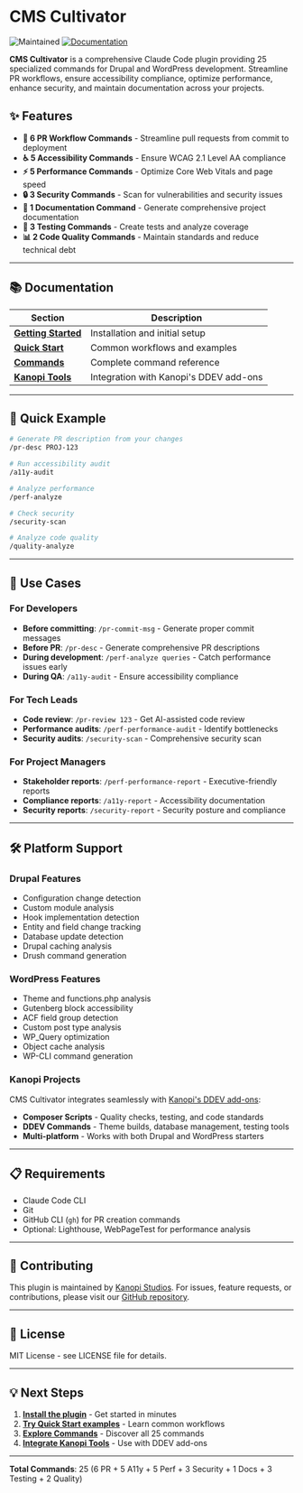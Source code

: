 # CMS Cultivator

![Maintained](https://img.shields.io/maintenance/yes/2025.svg)
[![Documentation](https://img.shields.io/badge/docs-mkdocs-blue.svg)](https://kanopi.github.io/cms-cultivator/)

**CMS Cultivator** is a comprehensive Claude Code plugin providing 25 specialized commands for Drupal and WordPress development. Streamline PR workflows, ensure accessibility compliance, optimize performance, enhance security, and maintain documentation across your projects.

## ✨ Features

- **🔄 6 PR Workflow Commands** - Streamline pull requests from commit to deployment
- **♿ 5 Accessibility Commands** - Ensure WCAG 2.1 Level AA compliance
- **⚡ 5 Performance Commands** - Optimize Core Web Vitals and page speed
- **🔒 3 Security Commands** - Scan for vulnerabilities and security issues
- **📝 1 Documentation Command** - Generate comprehensive project documentation
- **🧪 3 Testing Commands** - Create tests and analyze coverage
- **📊 2 Code Quality Commands** - Maintain standards and reduce technical debt

---

## 📚 Documentation

| Section | Description |
|---------|-------------|
| **[Getting Started](installation.md)** | Installation and initial setup |
| **[Quick Start](quick-start.md)** | Common workflows and examples |
| **[Commands](commands/overview.md)** | Complete command reference |
| **[Kanopi Tools](kanopi-tools/overview.md)** | Integration with Kanopi's DDEV add-ons |

---

## 🚀 Quick Example

```bash
# Generate PR description from your changes
/pr-desc PROJ-123

# Run accessibility audit
/a11y-audit

# Analyze performance
/perf-analyze

# Check security
/security-scan

# Analyze code quality
/quality-analyze
```

---

## 🎯 Use Cases

### For Developers
- **Before committing**: `/pr-commit-msg` - Generate proper commit messages
- **Before PR**: `/pr-desc` - Generate comprehensive PR descriptions
- **During development**: `/perf-analyze queries` - Catch performance issues early
- **During QA**: `/a11y-audit` - Ensure accessibility compliance

### For Tech Leads
- **Code review**: `/pr-review 123` - Get AI-assisted code review
- **Performance audits**: `/perf-performance-audit` - Identify bottlenecks
- **Security audits**: `/security-scan` - Comprehensive security scan

### For Project Managers
- **Stakeholder reports**: `/perf-performance-report` - Executive-friendly reports
- **Compliance reports**: `/a11y-report` - Accessibility documentation
- **Security reports**: `/security-report` - Security posture and compliance

---

## 🛠 Platform Support

### Drupal Features
- Configuration change detection
- Custom module analysis
- Hook implementation detection
- Entity and field change tracking
- Database update detection
- Drupal caching analysis
- Drush command generation

### WordPress Features
- Theme and functions.php analysis
- Gutenberg block accessibility
- ACF field group detection
- Custom post type analysis
- WP_Query optimization
- Object cache analysis
- WP-CLI command generation

### Kanopi Projects
CMS Cultivator integrates seamlessly with [Kanopi's DDEV add-ons](kanopi-tools/overview.md):

- **Composer Scripts** - Quality checks, testing, and code standards
- **DDEV Commands** - Theme builds, database management, testing tools
- **Multi-platform** - Works with both Drupal and WordPress starters

---

## 📋 Requirements

- Claude Code CLI
- Git
- GitHub CLI (`gh`) for PR creation commands
- Optional: Lighthouse, WebPageTest for performance analysis

---

## 🤝 Contributing

This plugin is maintained by [Kanopi Studios](https://kanopi.com). For issues, feature requests, or contributions, please visit our [GitHub repository](https://github.com/kanopi/cms-cultivator).

---

## 📄 License

MIT License - see LICENSE file for details.

---

## 💡 Next Steps

1. **[Install the plugin](installation.md)** - Get started in minutes
2. **[Try Quick Start examples](quick-start.md)** - Learn common workflows
3. **[Explore Commands](commands/overview.md)** - Discover all 25 commands
4. **[Integrate Kanopi Tools](kanopi-tools/overview.md)** - Use with DDEV add-ons

---

**Total Commands**: 25 (6 PR + 5 A11y + 5 Perf + 3 Security + 1 Docs + 3 Testing + 2 Quality)
